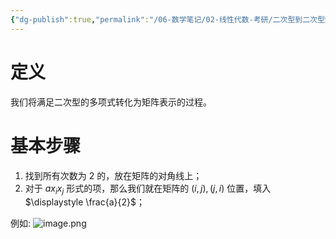 ```yaml
---
{"dg-publish":true,"permalink":"/06-数学笔记/02-线性代数-考研/二次型到二次型矩阵/","tags":["personal/blog","线性代数/二次型"]}
---
```


# 定义
我们将满足二次型的多项式转化为矩阵表示的过程。

# 基本步骤 
1. 找到所有次数为 2 的，放在矩阵的对角线上；
2. 对于 $\displaystyle ax_{i}x_{j}$ 形式的项，那么我们就在矩阵的 $\displaystyle (i,j),(j,i)$ 位置，填入 $\displaystyle \frac{a}{2}$；

例如:
![image.png](https://yelanyanyu-img-bed.oss-cn-hangzhou.aliyuncs.com/img/blog/2024/05/20240514160042.png)
